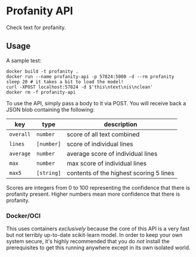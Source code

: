 # Profanity API

Check text for profanity.

## Usage

A sample test:

    docker build -t profanity .
    docker run --name profanity-api -p 57824:5000 -d --rm profanity
    sleep 20 # it takes a bit to load the model!
    curl -XPOST localhost:57824 -d $'this\ntext\nis\nclean'
    docker rm -f profanity-api

To use the API, simply pass a body to it via POST.  You will receive back
a JSON blob containing the following:

|    key    |    type    |                  description                      |
|    ---    |    ---     |                      ---                          |
| `overall` | `number`   | score of all text combined                        |
| `lines`   | `[number]` | score of individual lines                         |
| `average` | `number`   | average score of individual lines                 |
| `max`     | `number`   | max score of individual lines                     |
| `max5`    | `[string]` | contents of the highest scoring 5 lines           |

Scores are integers from 0 to 100 representing the confidence that there is
profanity present.  Higher numbers mean more confidence that there is
profanity.

### Docker/OCI

This uses containers _exclusively_ because the core of this API is a very fast
but not terribly up-to-date scikit-learn model.  In order to keep your own
system secure, it's highly recommended that you do _not_ install the
prerequisites to get this running anywhere except in its own isolated world.
